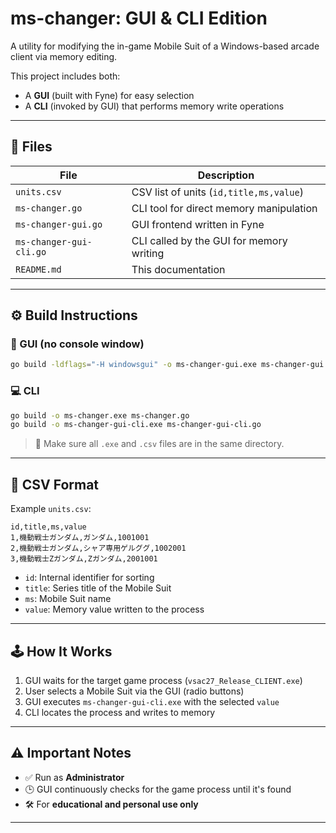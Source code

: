 # ms-changer: GUI & CLI Edition

A utility for modifying the in-game Mobile Suit of a Windows-based arcade client via memory editing.

This project includes both:
- A **GUI** (built with Fyne) for easy selection
- A **CLI** (invoked by GUI) that performs memory write operations

---

## 📁 Files

| File                     | Description                                  |
|--------------------------|----------------------------------------------|
| `units.csv`              | CSV list of units (`id,title,ms,value`)      |
| `ms-changer.go`          | CLI tool for direct memory manipulation      |
| `ms-changer-gui.go`      | GUI frontend written in Fyne                 |
| `ms-changer-gui-cli.go`  | CLI called by the GUI for memory writing     |
| `README.md`              | This documentation                           |

---

## ⚙️ Build Instructions

### 🔲 GUI (no console window)

```bash
go build -ldflags="-H windowsgui" -o ms-changer-gui.exe ms-changer-gui.go
```

### 💻 CLI

```bash
go build -o ms-changer.exe ms-changer.go
go build -o ms-changer-gui-cli.exe ms-changer-gui-cli.go
```

> 🔔 Make sure all `.exe` and `.csv` files are in the same directory.

---

## 📄 CSV Format

Example `units.csv`:

```csv
id,title,ms,value
1,機動戦士ガンダム,ガンダム,1001001
2,機動戦士ガンダム,シャア専用ゲルググ,1002001
3,機動戦士Zガンダム,Zガンダム,2001001
```

- `id`: Internal identifier for sorting
- `title`: Series title of the Mobile Suit
- `ms`: Mobile Suit name
- `value`: Memory value written to the process

---

## 🕹️ How It Works

1. GUI waits for the target game process (`vsac27_Release_CLIENT.exe`)
2. User selects a Mobile Suit via the GUI (radio buttons)
3. GUI executes `ms-changer-gui-cli.exe` with the selected `value`
4. CLI locates the process and writes to memory

---

## ⚠️ Important Notes

- ✅ Run as **Administrator**
- 🕒 GUI continuously checks for the game process until it's found
- 🛠️ For **educational and personal use only**

---
